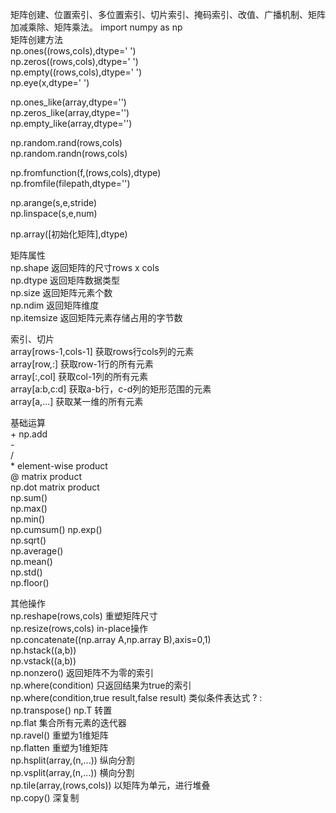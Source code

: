 矩阵创建、位置索引、多位置索引、切片索引、掩码索引、改值、广播机制、矩阵加减乘除、矩阵乘法。
import numpy as np  
  矩阵创建方法  
  np.ones((rows,cols),dtype=' ')  
  np.zeros((rows,cols),dtype=' ')  
  np.empty((rows,cols),dtype=' ')  
  np.eye(x,dtype=' ')  
  
  np.ones_like(array,dtype='')  
  np.zeros_like(array,dtype='')  
  np.empty_like(array,dtype='')  
  
  np.random.rand(rows,cols)  
  np.random.randn(rows,cols)  
  
  np.fromfunction(f,(rows,cols),dtype)  
  np.fromfile(filepath,dtype='')

  np.arange(s,e,stride)  
  np.linspace(s,e,num)  
  
  np.array([初始化矩阵],dtype)   
  
  矩阵属性  
  np.shape  返回矩阵的尺寸rows x cols  
  np.dtype  返回矩阵数据类型  
  np.size   返回矩阵元素个数  
  np.ndim   返回矩阵维度  
  np.itemsize  返回矩阵元素存储占用的字节数  
  
  索引、切片  
  array[rows-1,cols-1]   获取rows行cols列的元素  
  array[row,:]           获取row-1行的所有元素  
  array[:,col]           获取col-1列的所有元素  
  array[a:b,c:d]         获取a-b行，c-d列的矩形范围的元素  
  array[a,...]           获取某一维的所有元素  
  
  基础运算  
  \+ np.add  
  \-  
  \/  
  \*             element-wise product  
  @             matrix product  
  np.dot        matrix product  
  np.sum()        
  np.max()        
  np.min()        
  np.cumsum()
  np.exp()  
  np.sqrt()  
  np.average()  
  np.mean()  
  np.std()  
  np.floor()
  
  其他操作  
  np.reshape(rows,cols)   重塑矩阵尺寸  
  np.resize(rows,cols)    in-place操作  
  np.concatenate((np.array A,np.array B),axis=0,1)  
  np.hstack((a,b))  
  np.vstack((a,b))  
  np.nonzero()  返回矩阵不为零的索引  
  np.where(condition)  只返回结果为true的索引  
  np.where(condition,true result,false result)   类似条件表达式 ? :  
  np.transpose()  np.T  转置  
  np.flat   集合所有元素的迭代器  
  np.ravel()  重塑为1维矩阵  
  np.flatten  重塑为1维矩阵  
  np.hsplit(array,(n,...))  纵向分割  
  np.vsplit(array,(n,...))  横向分割  
  np.tile(array,(rows,cols))  以矩阵为单元，进行堆叠  
  np.copy()  深复制  
